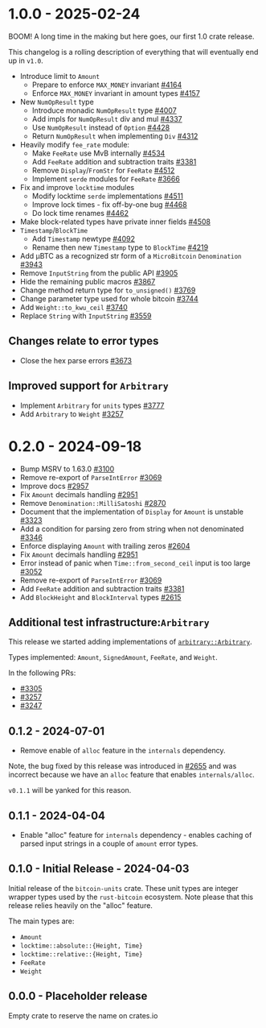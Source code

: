 # 1.0.0 - 2025-02-24

BOOM! A long time in the making but here goes, our first 1.0 crate release.

This changelog is a rolling description of everything that will eventually end up in `v1.0`.

* Introduce limit to `Amount`
  * Prepare to enforce `MAX_MONEY` invariant [#4164](https://github.com/rust-bitcoin/rust-bitcoin/pull/4164)
  * Enforce `MAX_MONEY` invariant in amount types [#4157](https://github.com/rust-bitcoin/rust-bitcoin/pull/4157)
* New `NumOpResult` type
  * Introduce monadic `NumOpResult` type [#4007](https://github.com/rust-bitcoin/rust-bitcoin/pull/4007)
  * Add impls for `NumOpResult` div and mul [#4337](https://github.com/rust-bitcoin/rust-bitcoin/pull/4337)
  * Use `NumOpResult` instead of `Option` [#4428](https://github.com/rust-bitcoin/rust-bitcoin/pull/4428)
  * Return `NumOpResult` when implementing `Div` [#4312](https://github.com/rust-bitcoin/rust-bitcoin/pull/4312)
* Heavily modify `fee_rate` module:
  * Make `FeeRate` use MvB internally [#4534](https://github.com/rust-bitcoin/rust-bitcoin/pull/4534)
  * Add `FeeRate` addition and subtraction traits [#3381](https://github.com/rust-bitcoin/rust-bitcoin/pull/3381)
  * Remove `Display`/`FromStr` for `FeeRate` [#4512](https://github.com/rust-bitcoin/rust-bitcoin/pull/4512)
  * Implement `serde` modules for `FeeRate` [#3666](https://github.com/rust-bitcoin/rust-bitcoin/pull/3666)
* Fix and improve `locktime` modules
  * Modify locktime `serde` implementations [#4511](https://github.com/rust-bitcoin/rust-bitcoin/pull/4511)
  * Improve lock times - fix off-by-one bug [#4468](https://github.com/rust-bitcoin/rust-bitcoin/pull/4468)
  * Do lock time renames [#4462](https://github.com/rust-bitcoin/rust-bitcoin/pull/4462)
* Make block-related types have private inner fields [#4508](https://github.com/rust-bitcoin/rust-bitcoin/pull/4508)
* `Timestamp`/`BlockTime`
  * Add `Timestamp` newtype [#4092](https://github.com/rust-bitcoin/rust-bitcoin/pull/4092)
  * Rename then new `Timestamp` type to `BlockTime` [#4219](https://github.com/rust-bitcoin/rust-bitcoin/pull/4219)
* Add µBTC as a recognized str form of a `MicroBitcoin` `Denomination` [#3943](https://github.com/rust-bitcoin/rust-bitcoin/pull/3943)
* Remove `InputString` from the public API [#3905](https://github.com/rust-bitcoin/rust-bitcoin/pull/3905)
* Hide the remaining public macros [#3867](https://github.com/rust-bitcoin/rust-bitcoin/pull/3867)
* Change method return type for `to_unsigned()` [#3769](https://github.com/rust-bitcoin/rust-bitcoin/pull/3769)
* Change parameter type used for whole bitcoin [#3744](https://github.com/rust-bitcoin/rust-bitcoin/pull/3744)
* Add `Weight::to_kwu_ceil` [#3740](https://github.com/rust-bitcoin/rust-bitcoin/pull/3740)
* Replace `String` with `InputString` [#3559](https://github.com/rust-bitcoin/rust-bitcoin/pull/3559)

## Changes relate to error types

* Close the hex parse errors [#3673](https://github.com/rust-bitcoin/rust-bitcoin/pull/3673)

## Improved support for `Arbitrary`

* Implement `Arbitrary` for `units` types [#3777](https://github.com/rust-bitcoin/rust-bitcoin/pull/3777)
* Add `Arbitrary` to `Weight` [#3257](https://github.com/rust-bitcoin/rust-bitcoin/pull/3257)

# 0.2.0 - 2024-09-18

* Bump MSRV to 1.63.0 [#3100](https://github.com/rust-bitcoin/rust-bitcoin/pull/3100)
* Remove re-export of `ParseIntError` [#3069](https://github.com/rust-bitcoin/rust-bitcoin/pull/3069)
* Improve docs [#2957](https://github.com/rust-bitcoin/rust-bitcoin/pull/2957)
* Fix `Amount` decimals handling [#2951](https://github.com/rust-bitcoin/rust-bitcoin/pull/2951)
* Remove `Denomination::MilliSatoshi` [#2870](https://github.com/rust-bitcoin/rust-bitcoin/pull/2870)
* Document that the implementation of `Display` for `Amount` is unstable [#3323](https://github.com/rust-bitcoin/rust-bitcoin/pull/3323)
* Add a condition for parsing zero from string when not denominated [#3346](https://github.com/rust-bitcoin/rust-bitcoin/pull/3346)
* Enforce displaying `Amount` with trailing zeros [#2604](https://github.com/rust-bitcoin/rust-bitcoin/pull/2604)
* Fix `Amount` decimals handling [#2951](https://github.com/rust-bitcoin/rust-bitcoin/pull/2951)
* Error instead of panic when `Time::from_second_ceil` input is too large [#3052](https://github.com/rust-bitcoin/rust-bitcoin/pull/3052)
* Remove re-export of `ParseIntError` [#3069](https://github.com/rust-bitcoin/rust-bitcoin/pull/3069)
* Add `FeeRate` addition and subtraction traits [#3381](https://github.com/rust-bitcoin/rust-bitcoin/pull/3381)
* Add `BlockHeight` and `BlockInterval` types [#2615](https://github.com/rust-bitcoin/rust-bitcoin/pull/2615)

## Additional test infrastructure:`Arbitrary`

This release we started adding implementations of
[`arbitrary::Arbitrary`](https://docs.rs/arbitrary/latest/arbitrary/trait.Arbitrary.html).

Types implemented: `Amount`, `SignedAmount`, `FeeRate`, and `Weight`.

In the following PRs:

* [#3305](https://github.com/rust-bitcoin/rust-bitcoin/pull/3015)
* [#3257](https://github.com/rust-bitcoin/rust-bitcoin/pull/3257)
* [#3247](https://github.com/rust-bitcoin/rust-bitcoin/pull/3274)

## 0.1.2 - 2024-07-01

* Remove enable of `alloc` feature in the `internals` dependency.

Note, the bug fixed by this release was introduced in
[#2655](https://github.com/rust-bitcoin/rust-bitcoin/pull/2655) and
was incorrect because we have an `alloc` feature that enables
`internals/alloc`.

`v0.1.1` will be yanked for this reason.

## 0.1.1 - 2024-04-04

* Enable "alloc" feature for `internals` dependency - enables caching
  of parsed input strings in a couple of `amount` error types.

## 0.1.0 - Initial Release - 2024-04-03

Initial release of the `bitcoin-units` crate. These unit types are
integer wrapper types used by the `rust-bitcoin` ecosystem. Note
please that this release relies heavily on the "alloc" feature.

The main types are:

- `Amount`
- `locktime::absolute::{Height, Time}`
- `locktime::relative::{Height, Time}`
- `FeeRate`
- `Weight`

## 0.0.0 - Placeholder release

Empty crate to reserve the name on crates.io
